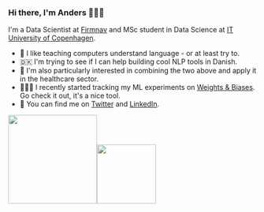 ### Hi there, I'm Anders 🤖🙌🏻

I'm a Data Scientist at [Firmnav](https://firmnav.com/) and MSc student in Data Science at [IT University of Copenhagen](https://itu.dk/). 

- 🤟 I like teaching computers understand language - or at least try to. 
- 🇩🇰 I'm trying to see if I can help building cool NLP tools in Danish.
- 🏥 I'm also particularly interested in combining the two above and apply it in the healthcare sector.
- 👨🏼‍💻 I recently started tracking my ML experiments on [Weights & Biases](https://wandb.ai/hrmussa). Go check it out, it's a nice tool.
- 🔗 You can find me on [Twitter](https://twitter.com/AndersGiovanni) and [LinkedIn](https://www.linkedin.com/in/anders-giovanni-m%C3%B8ller-b02458105/).

<p align="left">
    <img align="centre" src="https://github-readme-stats-eight-theta.vercel.app/api?username=AGMoller&show_icons=true&hide_border=true&include_all_commits=true&count_private=true&bg_color=00000000&theme=tokyonight" height=180px/><img height="120px" src="https://github-readme-stats.vercel.app/api/top-langs/?username=AGMoller&hide=html&hide_title=true&hide_border=true&layout=compact&langs_count=8&theme=tokyonight&bg_color=00000000" />
</p>



<!--
**AGMoller/AGMoller** is a ✨ _special_ ✨ repository because its `README.md` (this file) appears on your GitHub profile.

Here are some ideas to get you started:

- 🔭 I’m currently working on ...
- 🌱 I’m currently learning ...
- 👯 I’m looking to collaborate on ...
- 🤔 I’m looking for help with ...
- 💬 Ask me about ...
- 📫 How to reach me: ...
- 😄 Pronouns: ...
- ⚡ Fun fact: ...
-->
